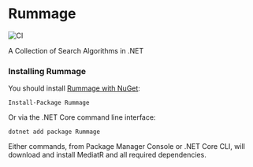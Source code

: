 Rummage
=======

![CI](https://github.com/jbogard/MediatR/workflows/CI/badge.svg)


A Collection of Search Algorithms in .NET


### Installing Rummage

You should install [Rummage with NuGet](https://www.nuget.org/packages/Rummage):

    Install-Package Rummage
    
Or via the .NET Core command line interface:

    dotnet add package Rummage

Either commands, from Package Manager Console or .NET Core CLI, will download and install MediatR and all required dependencies.
